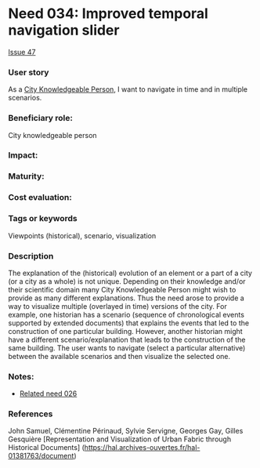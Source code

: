 # Need 034: Improved temporal navigation slider

[Issue 47](https://github.com/MEPP-team/RICT/issues/47)

### User story
As a [City Knowledgeable Person](https://github.com/MEPP-team/RICT/blob/master/Doc/Devel/Needs/Roles.md#city-knowledgeable-person), I want to navigate in time and in multiple scenarios.

### Beneficiary role: 
City knowledgeable person

### Impact: 

### Maturity:

### Cost evaluation:

### Tags or keywords
Viewpoints (historical), scenario, visualization

### Description
The explanation of the (historical) evolution of an element or a part of a city (or a city as a whole) is not unique.
Depending on their knowledge and/or their scientific domain many City Knowledgeable Person might wish to provide as many different explanations.
Thus the need arose to provide a way to visualize multiple (overlayed in time) versions of the city. 
For example, one historian has a scenario (sequence of chronological events supported by extended documents) that explains the events that led to the construction of one particular building. However, another historian might have a different scenario/explanation that leads to the construction of the same building. 
The user wants to navigate (select a particular alternative) between the available scenarios and then visualize the selected one.

### Notes:
 * [Related need 026](https://github.com/MEPP-team/RICT/blob/master/Doc/Devel/Needs/Need026.md)
 
### References
John Samuel, Clémentine Périnaud, Sylvie Servigne, Georges Gay, Gilles Gesquière [Representation and Visualization of Urban Fabric through Historical Documents]
 (https://hal.archives-ouvertes.fr/hal-01381763/document)
